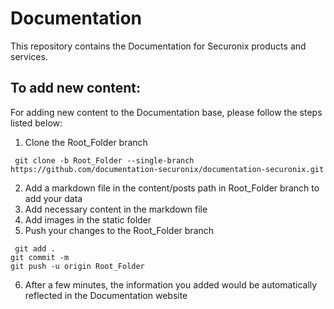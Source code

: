 # Documentation

This repository contains the Documentation for Securonix products and services.

## To add new content:

For adding new content to the Documentation base, please follow the steps listed below:

1. Clone the Root_Folder branch
<pre><code> git clone -b Root_Folder --single-branch https://github.com/documentation-securonix/documentation-securonix.git
</code></pre>
2. Add a markdown file in the content/posts path in Root_Folder branch to add your data
3. Add necessary content in the markdown file
4. Add images in the static folder
5. Push your changes to the Root_Folder branch
<pre><code> git add .
git commit -m <Add commit message>
git push -u origin Root_Folder
</code></pre>
6. After a few minutes, the information you added would be automatically reflected in the Documentation website

